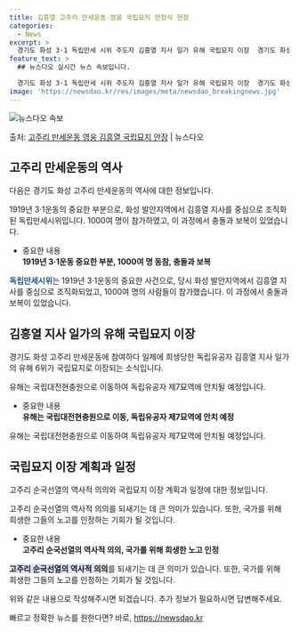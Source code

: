 ```yaml
---
title: 김흥열 고주리 만세운동 영웅 국립묘지 안장식 현장
categories:
  - News
excerpt: >
  경기도 화성 3·1 독립만세 시위 주도자 김흥열 지사 일가 유해 국립묘지 이장  경기도 화성 고주리 만세운동…
feature_text: >
  ## 뉴스다오 실시간 뉴스 속보입니다.

  경기도 화성 3·1 독립만세 시위 주도자 김흥열 지사 일가 유해 국립묘지 이장  경기도 화성 고주리 만세운동…
image: 'https://newsdao.kr/res/images/meta/newsdao_breakingnews.jpg'
---
```


![뉴스다오 속보](https://newsdao.kr/res/images/meta/newsdao_breakingnews.jpg)

<p>출처: <a href="https://newsdao.kr/4129" rel="dofollow">고주리 만세운동 영웅 김흥열 국립묘지 안장</a> | 뉴스다오</p>

<h2 data-ke-size="size26">고주리 만세운동의 역사</h2>
다음은 경기도 화성 고주리 만세운동의 역사에 대한 정보입니다.

<p data-ke-size="size16">1919년 3·1운동의 중요한 부분으로, 화성 발안지역에서 김흥열 지사를 중심으로 조직화된 독립만세시위입니다. 1000여 명이 참가하였고, 이 과정에서 충돌과 보복이 있었습니다.</p>
<ul>
<li>중요한 내용</li>
<td style="text-align: center; height: 17px;"><b>1919년 3·1운동 중요한 부분, 1000여 명 동참, 충돌과 보복</b></td>
</ul>
<b><span style="color: #1a5490;">독립만세시위</span></b>는 1919년 3·1운동의 중요한 사건으로, 당시 화성 발안지역에서 김흥열 지사를 중심으로 조직화되었고, 1000여 명의 사람들이 참가했습니다. 이 과정에서 충돌과 보복이 있었습니다.

<h2 data-ke-size="size26">김흥열 지사 일가의 유해 국립묘지 이장</h2>
경기도 화성 고주리 만세운동에 참여하다 일제에 희생당한 독립유공자 김흥열 지사 일가의 유해 6위가 국립묘지로 이장되는 소식입니다.

<p data-ke-size="size16">유해는 국립대전현충원으로 이동하여 독립유공자 제7묘역에 안치될 예정입니다.</p>
<ul>
<li>중요한 내용</li>
<td style="text-align: center; height: 17px;"><b>유해는 국립대전현충원으로 이동, 독립유공자 제7묘역에 안치 예정</b></td>
</ul>
유해는 국립대전현충원으로 이동하여 독립유공자 제7묘역에 안치될 예정입니다.

<h2 data-ke-size="size26">국립묘지 이장 계획과 일정</h2>
고주리 순국선열의 역사적 의의와 국립묘지 이장 계획과 일정에 대한 정보입니다.

<p data-ke-size="size16">고주리 순국선열의 역사적 의의를 되새기는 데 큰 의미가 있습니다. 또한, 국가를 위해 희생한 그들의 노고를 인정하는 기회가 될 것입니다.</p>
<ul>
<li>중요한 내용</li>
<td style="text-align: center; height: 17px;"><b>고주리 순국선열의 역사적 의의, 국가를 위해 희생한 노고 인정</b></td>
</ul>
<b><span style="background-color: #21538527;">고주리 순국선열의 역사적 의의</span></b>를 되새기는 데 큰 의미가 있습니다. 또한, 국가를 위해 희생한 그들의 노고를 인정하는 기회가 될 것입니다.

위와 같은 내용으로 작성해주시면 되겠습니다. 추가 정보가 필요하시면 답변해주세요. 

빠르고 정확한 뉴스를 원한다면? 바로, <a href="https://newsdao.kr" rel="dofollow">https://newsdao.kr</a>


